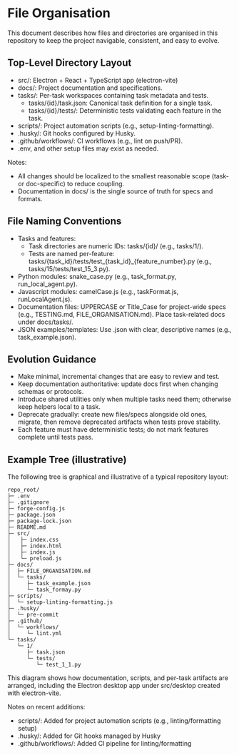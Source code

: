# File Organisation

This document describes how files and directories are organised in this repository to keep the project navigable, consistent, and easy to evolve.

## Top-Level Directory Layout
- src/: Electron + React + TypeScript app (electron-vite)
- docs/: Project documentation and specifications.
- tasks/: Per-task workspaces containing task metadata and tests.
  - tasks/{id}/task.json: Canonical task definition for a single task.
  - tasks/{id}/tests/: Deterministic tests validating each feature in the task.
- scripts/: Project automation scripts (e.g., setup-linting-formatting).
- .husky/: Git hooks configured by Husky.
- .github/workflows/: CI workflows (e.g., lint on push/PR).
- .env, and other setup files may exist as needed.

Notes:
- All changes should be localized to the smallest reasonable scope (task- or doc-specific) to reduce coupling.
- Documentation in docs/ is the single source of truth for specs and formats.

## File Naming Conventions
- Tasks and features:
  - Task directories are numeric IDs: tasks/{id}/ (e.g., tasks/1/).
  - Tests are named per-feature: tasks/{task_id}/tests/test_{task_id}_{feature_number}.py (e.g., tasks/15/tests/test_15_3.py).
- Python modules: snake_case.py (e.g., task_format.py, run_local_agent.py).
- Javascript modules: camelCase.js (e.g., taskFormat.js, runLocalAgent.js).
- Documentation files: UPPERCASE or Title_Case for project-wide specs (e.g., TESTING.md, FILE_ORGANISATION.md). Place task-related docs under docs/tasks/.
- JSON examples/templates: Use .json with clear, descriptive names (e.g., task_example.json).

## Evolution Guidance
- Make minimal, incremental changes that are easy to review and test.
- Keep documentation authoritative: update docs first when changing schemas or protocols.
- Introduce shared utilities only when multiple tasks need them; otherwise keep helpers local to a task.
- Deprecate gradually: create new files/specs alongside old ones, migrate, then remove deprecated artifacts when tests prove stability.
- Each feature must have deterministic tests; do not mark features complete until tests pass.

## Example Tree (illustrative)
The following tree is graphical and illustrative of a typical repository layout:

```
repo_root/
├─ .env
├─ .gitignore
├─ forge-config.js
├─ package.json
├─ package-lock.json
├─ README.md
├─ src/
│   ├─ index.css
│   ├─ index.html
│   ├─ index.js
│   └─ preload.js
├─ docs/
│  ├─ FILE_ORGANISATION.md
│  └─ tasks/
│     ├─ task_example.json
│     └─ task_formay.py
├─ scripts/
│  └─ setup-linting-formatting.js
├─ .husky/
│  └─ pre-commit
├─ .github/
│  └─ workflows/
│     └─ lint.yml
└─ tasks/
   └─ 1/
      ├─ task.json
      └─ tests/
         └─ test_1_1.py
```

This diagram shows how documentation, scripts, and per-task artifacts are arranged, including the Electron desktop app under src/desktop created with electron-vite.

Notes on recent additions:
- scripts/: Added for project automation scripts (e.g., linting/formatting setup)
- .husky/: Added for Git hooks managed by Husky
- .github/workflows/: Added CI pipeline for linting/formatting
